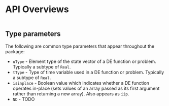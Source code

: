 # API Overviews


```@index
```


## Type parameters

The following are common type parameters that appear throughout the package:

* `uType` - Element type of the state vector of a DE function or problem. Typically a subtype of `Real`.
* `tType` - Type of time variable used in a DE function or problem. Typically a subtype of `Real`.
* `isinplace` - Boolean value which indicates whether a DE function operates in-place (sets values of an array passed as its first argument rather than returning a new array).
  Also appears as `iip`.
* `ND`  - TODO
